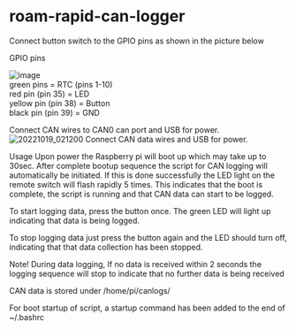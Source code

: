 # roam-rapid-can-logger

Connect button switch to the GPIO pins as shown in the picture below

GPIO pins

![image](https://user-images.githubusercontent.com/20067958/202839700-91c0e9ee-aa42-49f4-af7a-ca2ca671db20.png)
<br>green pins = RTC (pins 1-10)
<br>red pin (pin 35) = LED
<br>yellow pin (pin 38) = Button
<br>black pin (pin 39) = GND


Connect CAN wires to CAN0 can port and USB for power.
![20221019_021200](https://user-images.githubusercontent.com/20067958/196567495-6dd35f98-0c87-4bcb-ac62-8e52a46b73df.jpg)
Connect CAN data wires and USB for power.

Usage
Upon power the Raspberry pi will boot up which may take up to 30sec. After complete bootup sequence the script for CAN logging will automatically be initiated. If this is done successfully the LED light on the remote switch will flash rapidly 5 times. This indicates that the boot is complete, the script is running and that CAN data can start to be logged.

To start logging data, press the button once. The green LED will light up indicating that data is being logged.

To stop logging data just press the button again and the LED should turn off, indicating that that data collection has been stopped.

Note! During data logging, If no data is received within 2 seconds the logging sequence will stop to indicate that no further data is being received

CAN data is stored under /home/pi/canlogs/

For boot startup of script, a startup command has been added to the end of ~/.bashrc
